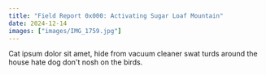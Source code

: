 ```yaml
---
title: "Field Report 0x000: Activating Sugar Loaf Mountain"
date: 2024-12-14
images: ["images/IMG_1759.jpg"]
---
```


Cat ipsum dolor sit amet, hide from vacuum cleaner swat turds around the house hate dog don't nosh on the birds.


